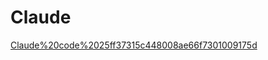 # Claude

[Claude%20code%2025ff37315c448008ae66f7301009175d](Claude%20code%2025ff37315c448008ae66f7301009175d)